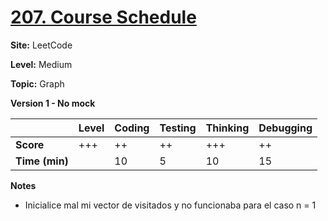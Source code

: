 # [207. Course Schedule](https://leetcode.com/problems/course-schedule/description/)

**Site:** LeetCode

**Level:** Medium

**Topic:** Graph

**Version 1 - No mock**

|           | Level | Coding | Testing | Thinking | Debugging  |
|-----------|-------|--------|---------|----------|------------|
| **Score** | +++   | ++     | ++      | +++      | ++          |
| **Time (min)** | | 10 | 5 | 10 | 15 |

**Notes**
- Inicialice mal mi vector de visitados y no funcionaba para el caso n = 1